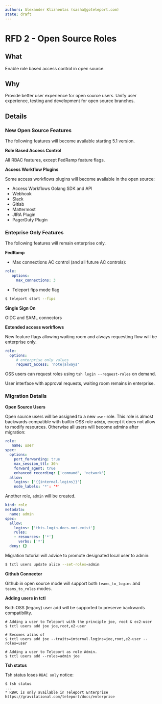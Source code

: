 ```yaml
---
authors: Alexander Klizhentas (sasha@goteleport.com)
state: draft
---
```


# RFD 2 - Open Source Roles

## What

Enable role based access control in open source.

## Why

Provide better user experience for open source users.
Unify user experience, testing and development for open source branches.

## Details

### New Open Source Features

The following features will become available starting 5.1 version.

**Role Based Access Control**

All RBAC features, except FedRamp feature flags.

**Access Workflow Plugins**

Some access workflows plugins will become available in the open source:

* Access Workflows Golang SDK and API
* Webhook
* Slack
* Gitlab
* Mattermost
* JIRA Plugin
* PagerDuty Plugin

### Enteprise Only Features

The following features will remain enterprise only.

**FedRamp**

* Max connections AC control (and all future AC controls):

```yaml
role:
   options:
     max_connections: 3
```

* Teleport fips mode flag

```bash
$ teleport start --fips
```

**Single Sign On**

OIDC and SAML connectors

**Extended access workflows**

New feature flags allowing waiting room and always requesting flow
will be enterprise only.

```yaml
role:
  options:
     # enterprise only values
     request_access: 'note|always'
```

OSS users can request roles using `tsh login --request-roles` on demand.

User interface with approval requests, waiting room remains in enterprise.

### Migration Details

**Open Source Users**

Open source users will be assigned to a new `user` role. This role
is almost backwards compatible with builtin OSS role `admin`,
except it does not allow to modify resources. Otherwise all users
will become admins after migration:

```yaml
role:
   name: user
spec:
  options:
    port_forwarding: true
    max_session_ttl: 30h
    forward_agent: true
    enhanced_recording: ['command', 'network']
  allow:
    logins: ['{{internal.logins}}']
    node_labels: '*': '*'
```

Another role, `admin` will be created.

```yaml
kind: role
metadata:
  name: admin
spec:
  allow:
    logins: ['this-login-does-not-exist']
    rules:
    - resources: ['*']
      verbs: ['*']
  deny: {}
```

Migration tutorial will advice to promote designated local user
to admin:

```bash
$ tctl users update alice --set-roles=admin
```

**Github Connector**

Github in open source mode will support both `teams_to_logins`
and `teams_to_roles` modes.

**Adding users in tctl**

Both OSS (legacy) user add will be supported to preserve backwards
compatibility.

```
# Adding a user to Teleport with the principle joe, root & ec2-user
$ tctl users add joe joe,root,e2-user

# Becomes alias of
$ tctl users add joe --traits=internal.logins=joe,root,e2-user --roles=user

# Adding a user to Teleport as role Admin.
$ tctl users add --roles=admin joe
```

**Tsh status**

Tsh status loses `RBAC only` notice:

```
$ tsh status
...
* RBAC is only available in Teleport Enterprise
https://gravitational.com/teleport/docs/enterprise
```
